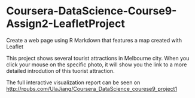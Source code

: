 # Coursera-DataScience-Course9-Assign2-LeafletProject
Create a web page using R Markdown that features a map created with Leaflet

This project shows several tourist attractions in Melbourne city. When you click your mouse on the specific photo, it will show you the link to a more detailed introdution of this tuorist attraction.

The full interactive visualization report can be seen on http://rpubs.com/UlaJiang/Coursera_DataScience_courese9_project1
